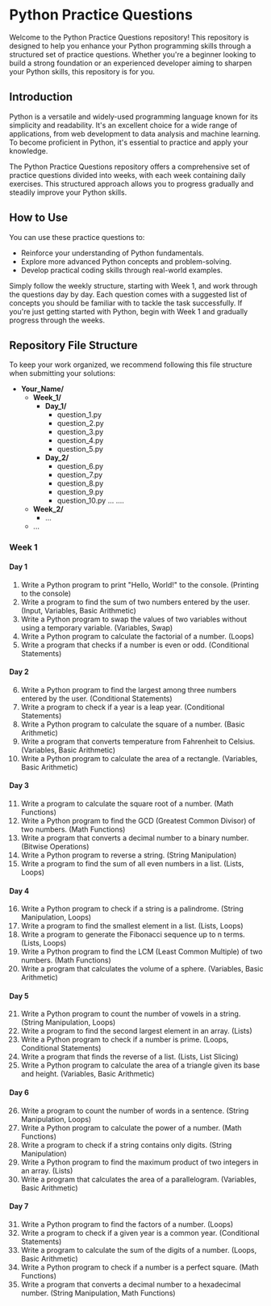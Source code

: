 # Python Practice Questions

Welcome to the Python Practice Questions repository! This repository is designed to help you enhance your Python programming skills through a structured set of practice questions. Whether you're a beginner looking to build a strong foundation or an experienced developer aiming to sharpen your Python skills, this repository is for you.

## Introduction

Python is a versatile and widely-used programming language known for its simplicity and readability. It's an excellent choice for a wide range of applications, from web development to data analysis and machine learning. To become proficient in Python, it's essential to practice and apply your knowledge.

The Python Practice Questions repository offers a comprehensive set of practice questions divided into weeks, with each week containing daily exercises. This structured approach allows you to progress gradually and steadily improve your Python skills.

## How to Use

You can use these practice questions to:

- Reinforce your understanding of Python fundamentals.
- Explore more advanced Python concepts and problem-solving.
- Develop practical coding skills through real-world examples.

Simply follow the weekly structure, starting with Week 1, and work through the questions day by day. Each question comes with a suggested list of concepts you should be familiar with to tackle the task successfully. If you're just getting started with Python, begin with Week 1 and gradually progress through the weeks.

## Repository File Structure

To keep your work organized, we recommend following this file structure when submitting your solutions:


- **Your_Name/**
  - **Week_1/**
    - **Day_1/**
      - question_1.py
      - question_2.py
      - question_3.py
      - question_4.py
      - question_5.py
    - **Day_2/**
      - question_6.py
      - question_7.py
      - question_8.py
      - question_9.py
      - question_10.py
      ...
        ....
  - **Week_2/**
    - ...
  - ...


### Week 1

#### Day 1
1. Write a Python program to print "Hello, World!" to the console. (Printing to the console)
2. Write a program to find the sum of two numbers entered by the user. (Input, Variables, Basic Arithmetic)
3. Write a Python program to swap the values of two variables without using a temporary variable. (Variables, Swap)
4. Write a Python program to calculate the factorial of a number. (Loops)
5. Write a program that checks if a number is even or odd. (Conditional Statements)

#### Day 2
6. Write a Python program to find the largest among three numbers entered by the user. (Conditional Statements)
7. Write a program to check if a year is a leap year. (Conditional Statements)
8. Write a Python program to calculate the square of a number. (Basic Arithmetic)
9. Write a program that converts temperature from Fahrenheit to Celsius. (Variables, Basic Arithmetic)
10. Write a Python program to calculate the area of a rectangle. (Variables, Basic Arithmetic)

#### Day 3
11. Write a program to calculate the square root of a number. (Math Functions)
12. Write a Python program to find the GCD (Greatest Common Divisor) of two numbers. (Math Functions)
13. Write a program that converts a decimal number to a binary number. (Bitwise Operations)
14. Write a Python program to reverse a string. (String Manipulation)
15. Write a program to find the sum of all even numbers in a list. (Lists, Loops)

#### Day 4
16. Write a Python program to check if a string is a palindrome. (String Manipulation, Loops)
17. Write a program to find the smallest element in a list. (Lists, Loops)
18. Write a program to generate the Fibonacci sequence up to n terms. (Lists, Loops)
19. Write a Python program to find the LCM (Least Common Multiple) of two numbers. (Math Functions)
20. Write a program that calculates the volume of a sphere. (Variables, Basic Arithmetic)

#### Day 5
21. Write a Python program to count the number of vowels in a string. (String Manipulation, Loops)
22. Write a program to find the second largest element in an array. (Lists)
23. Write a Python program to check if a number is prime. (Loops, Conditional Statements)
24. Write a program that finds the reverse of a list. (Lists, List Slicing)
25. Write a Python program to calculate the area of a triangle given its base and height. (Variables, Basic Arithmetic)

#### Day 6
26. Write a program to count the number of words in a sentence. (String Manipulation, Loops)
27. Write a Python program to calculate the power of a number. (Math Functions)
28. Write a program to check if a string contains only digits. (String Manipulation)
29. Write a Python program to find the maximum product of two integers in an array. (Lists)
30. Write a program that calculates the area of a parallelogram. (Variables, Basic Arithmetic)

#### Day 7
31. Write a Python program to find the factors of a number. (Loops)
32. Write a program to check if a given year is a common year. (Conditional Statements)
33. Write a program to calculate the sum of the digits of a number. (Loops, Basic Arithmetic)
34. Write a Python program to check if a number is a perfect square. (Math Functions)
35. Write a program that converts a decimal number to a hexadecimal number. (String Manipulation, Math Functions)
